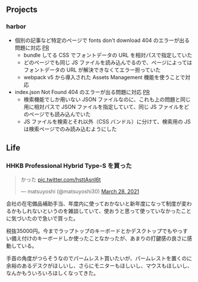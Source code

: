 ## Projects

### harbor

- 個別の記事など特定のページで fonts don't download 404 のエラーが出る問題に対応 [PR](https://github.com/matsuyoshi30/harbor/pull/97)
  - bundle してる CSS でフォントデータの URL を相対パスで指定していた
  - どのページでも同じ JS ファイルを読み込んでるので、ページによってはフォントデータの URL が解決できなくてエラー担っていた
  - webpack v5 から導入された Assets Management 機能を使うことで対応
- index.json Not Found 404 のエラーが出る問題に対応 [PR](https://github.com/matsuyoshi30/harbor/pull/98)
  - 検索機能でしか用いない JSON ファイルなのに、これも上の問題と同じ用に相対パスで JSON ファイルを指定していて、同じ JS ファイルをどのページでも読み込んでいた
  - JS ファイルを検索とそれ以外（CSS バンドル）に分けて、検索用の JS は検索ページでのみ読み込むようにした


## Life

### HHKB Professional Hybrid Type-S を買った

<blockquote class="twitter-tweet"><p lang="ja" dir="ltr">かった <a href="https://t.co/hsttAsnI6t">pic.twitter.com/hsttAsnI6t</a></p>&mdash; matsuyoshi (@matsuyoshi30) <a href="https://twitter.com/matsuyoshi30/status/1376024546835226626?ref_src=twsrc%5Etfw">March 28, 2021</a></blockquote> <script async src="https://platform.twitter.com/widgets.js" charset="utf-8"></script>

会社の在宅備品補助手当、年度内に使っておかないと新年度になって制度が変わるかもしれないというのを雑談していて、使おうと思って使っていなかったことに気づいたので急いで買った。

税抜35000円。今までラップトップのキーボードとかデスクトップでもやっすい備え付けのキーボードしか使ったことなかったが、あまりの打鍵感の良さに感動している。

手首の角度がつらそうなのでパームレスト買いたいが、パームレストを置くのに余裕のあるデスクがほしいし、さらにモニターもほしいし、マウスもほしいし、なんかもういろいろほしくなってきた。
